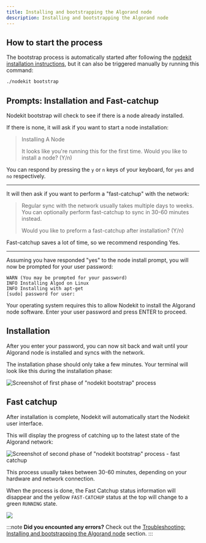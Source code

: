 ```yaml
---
title: Installing and bootstrapping the Algorand node
description: Installing and bootstrapping the Algorand node
---
```


## How to start the process

The bootstrap process is automatically started after following the [nodekit installation instructions](/guides/10-getting-started), but it can also be triggered manually by running this command:

```bash
./nodekit bootstrap
```

## Prompts: Installation and Fast-catchup

Nodekit bootstrap will check to see if there is a node already installed.

If there is none, it will ask if you want to start a node installation:

> Installing A Node
>
> It looks like you're running this for the first time. Would you like to install a node? (Y/n)

You can respond by pressing the `y` or `n` keys of your keyboard, for `yes` and `no` respectively.

---

It will then ask if you want to perform a "fast-catchup" with the network:

> Regular sync with the network usually takes multiple days to weeks. You can optionally perform fast-catchup to sync in 30-60 minutes instead.
>
> Would you like to preform a fast-catchup after installation? (Y/n)

Fast-catchup saves a lot of time, so we recommend responding Yes.

---

Assuming you have responded "yes" to the node install prompt, you will now be prompted for your user password:

```
WARN (You may be prompted for your password)
INFO Installing Algod on Linux
INFO Installing with apt-get
[sudo] password for user: 
```

Your operating system requires this to allow Nodekit to install the Algorand node software. Enter your user password and press ENTER to proceed.

## Installation

After you enter your password, you can now sit back and wait until your Algorand node is installed and syncs with the network.

The installation phase should only take a few minutes. Your terminal will look like this during the installation phase:

![Screenshot of first phase of "nodekit bootstrap" process](/assets/nodekit-bootstrap.png)

## Fast catchup

After installation is complete, Nodekit will automatically start the Nodekit user interface.

This will display the progress of catching up to the latest state of the Algorand network:

![Screenshot of second phase of "nodekit bootstrap" process - fast catchup](/assets/nodekit-fast-catchup.png)

This process usually takes between 30-60 minutes, depending on your hardware and network connection.

When the process is done, the Fast Catchup status information will disappear and the yellow `FAST-CATCHUP` status at the top will change to a green `RUNNING` state.

![](/assets/nodekit-state-running.png)

:::note
**Did you encounted any errors?**
Check out the [Troubleshooting: Installing and bootstrapping the Algorand node](/troubleshooting/20-bootstrap) section.
:::
